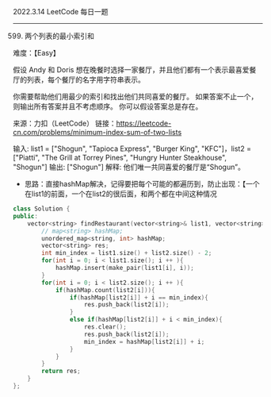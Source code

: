2022.3.14 LeetCode 每日一题

---

599. 两个列表的最小索引和

难度：【Easy】

假设 Andy 和 Doris 想在晚餐时选择一家餐厅，并且他们都有一个表示最喜爱餐厅的列表，每个餐厅的名字用字符串表示。

你需要帮助他们用最少的索引和找出他们共同喜爱的餐厅。 如果答案不止一个，则输出所有答案并且不考虑顺序。 你可以假设答案总是存在。

来源：力扣（LeetCode）
链接：https://leetcode-cn.com/problems/minimum-index-sum-of-two-lists

输入: list1 = ["Shogun", "Tapioca Express", "Burger King", "KFC"]，list2 = ["Piatti", "The Grill at Torrey Pines", "Hungry Hunter Steakhouse", "Shogun"]
输出: ["Shogun"]
解释: 他们唯一共同喜爱的餐厅是“Shogun”。

- 思路：直接hashMap解决，记得要把每个可能的都遍历到，防止出现：【一个在list1的前面，一个在list2的很后面，和两个都在中间这种情况

```C++
class Solution {
public:
    vector<string> findRestaurant(vector<string>& list1, vector<string>& list2) {
        // map<string> hashMap;
        unordered_map<string, int> hashMap;
        vector<string> res;
        int min_index = list1.size() + list2.size() - 2;
        for(int i = 0; i < list1.size(); i ++ ){
            hashMap.insert(make_pair(list1[i], i));
        }
        for(int i = 0; i < list2.size(); i ++ ){
            if(hashMap.count(list2[i])){
                if(hashMap[list2[i]] + i == min_index){
                    res.push_back(list2[i]);
                }
                else if(hashMap[list2[i]] + i < min_index){
                    res.clear();
                    res.push_back(list2[i]);
                    min_index = hashMap[list2[i]] + i;
                }
            }
        }
        return res;
    }
};
```

